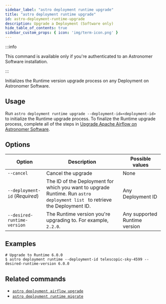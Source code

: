 ```yaml
---
sidebar_label: "astro deployment runtime upgrade"
title: "astro deployment runtime upgrade"
id: astro-deployment-runtime-upgrade
description: Upgrade a Deployment (Software only)
hide_table_of_contents: true
sidebar_custom_props: { icon: 'img/term-icon.png' } 
---
```


:::info 

This command is available only if you're authenticated to an Astronomer Software installation. 

:::

Initializes the Runtime version upgrade process on any Deployment on Astronomer Software.

## Usage

Run `astro deployment runtime upgrade --deployment-id=<deployment-id>` to initialize the Runtime upgrade process. To finalize the Runtime upgrade process, complete all of the steps in [Upgrade Apache Airflow on Astronomer Software](https://docs.astronomer.io/software/manage-airflow-versions).

## Options

| Option                         | Description                                                                                                              | Possible values               |
| ------------------------------ | ------------------------------------------------------------------------------------------------------------------------ | ----------------------------- |
| `--cancel`                     | Cancel the upgrade                                                                                                       | None                          |
| `--deployment-id` (_Required_) | The ID of the Deployment for which you want to upgrade Runtime. Run `astro deployment list ` to retrieve the Deployment ID. | Any Deployment ID             |
| `--desired-runtime-version`    | The Runtime version you're upgrading to. For example, `2.2.0`.                                                          | Any supported Runtime version |



## Examples 

```
# Upgrade to Runtime 6.0.0
$ astro deployment runtime --deployment-id telescopic-sky-4599 --desired-runtime-version 6.0.0
```

## Related commands 

- [`astro deployment airflow upgrade`](astro-deployment-airflow-upgrade.md)
- [`astro deployment runtime migrate`](astro-deployment-runtime-migrate.md)